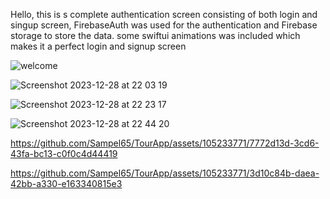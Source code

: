 Hello, this is s complete authentication screen consisting of both login and singup screen, FirebaseAuth was used for the authentication and Firebase storage to store 
the data. some swiftui animations was included which makes it a perfect login and signup screen


![welcome](https://github.com/Sampel65/TourApp/assets/105233771/d8884068-dcf9-489e-bbc4-e48d9f7b6947)


![Screenshot 2023-12-28 at 22 03 19](https://github.com/Sampel65/TourApp/assets/105233771/c15bd516-ba74-4430-9c21-4630a0c21797)


![Screenshot 2023-12-28 at 22 23 17](https://github.com/Sampel65/TourApp/assets/105233771/2d08eccb-7a71-4252-a124-40874128f7a0)


![Screenshot 2023-12-28 at 22 44 20](https://github.com/Sampel65/TourApp/assets/105233771/0763b7b7-5336-48e5-ad09-a268786726e1)


https://github.com/Sampel65/TourApp/assets/105233771/7772d13d-3cd6-43fa-bc13-c0f0c4d44419



https://github.com/Sampel65/TourApp/assets/105233771/3d10c84b-daea-42bb-a330-e163340815e3

